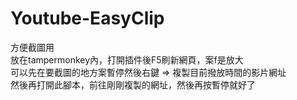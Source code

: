 # Youtube-EasyClip
方便截圖用   
放在tampermonkey內，打開插件後F5刷新網頁，案f是放大   
可以先在要截圖的地方案暫停然後右鍵 => 複製目前撥放時間的影片網址   
然後再打開此腳本，前往剛剛複製的網址，然後再按暫停就好了   
